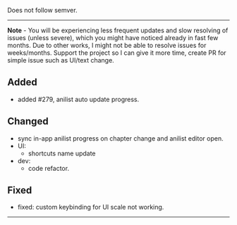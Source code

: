 Does not follow semver.

---
**Note** - You will be experiencing less frequent updates and slow resolving of issues (unless severe), which you might have noticed already in fast few months. Due to other works, I might not be able to resolve issues for weeks/months. Support the project so I can give it more time, create PR for simple issue such as UI/text change.

## Added

- added #279, anilist auto update progress.

## Changed

- sync in-app anilist progress on chapter change and anilist editor open.
- UI:
  - shortcuts name update
- dev:
  - code refactor.

## Fixed

- fixed: custom keybinding for UI scale not working.

---
